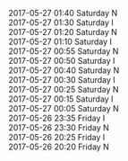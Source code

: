 2017-05-27 01:40 Saturday  N  
2017-05-27 01:30 Saturday  I  
2017-05-27 01:20 Saturday  N  
2017-05-27 01:10 Saturday  I  
2017-05-27 00:55 Saturday  N  
2017-05-27 00:50 Saturday  I  
2017-05-27 00:40 Saturday  N  
2017-05-27 00:30 Saturday  I  
2017-05-27 00:25 Saturday  N  
2017-05-27 00:15 Saturday  I  
2017-05-27 00:05 Saturday  N  
2017-05-26 23:35 Friday  I  
2017-05-26 23:30 Friday  N  
2017-05-26 20:25 Friday  I  
2017-05-26 20:20 Friday  N  
